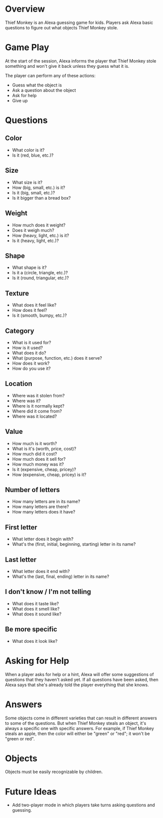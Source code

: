 # Overview

Thief Monkey is an Alexa guessing game for kids. Players ask Alexa basic questions to figure out what objects Thief Monkey stole.

# Game Play

At the start of the session, Alexa informs the player that Thief Monkey stole something and won't give it back unless they guess what it is.

The player can perform any of these actions:

- Guess what the object is
- Ask a question about the object
- Ask for help
- Give up

# Questions

## Color

- What color is it?
- Is it (red, blue, etc.)?

## Size
 
- What size is it?
- How (big, small, etc.) is it?
- Is it (big, small, etc.)?
- Is it bigger than a bread box?

## Weight

- How much does it weight?
- Does it weigh much?
- How (heavy, light, etc.) is it?
- Is it (heavy, light, etc.)?

## Shape

- What shape is it?
- Is it a (circle, triangle, etc.)?
- Is it (round, triangular, etc.)?

## Texture

- What does it feel like?
- How does it feel?
- Is it (smooth, bumpy, etc.)?

## Category

- What is it used for?
- How is it used?
- What does it do?
- What (purpose, function, etc.) does it serve?
- How does it work?
- How do you use it?

## Location

- Where was it stolen from?
- Where was it?
- Where is it normally kept?
- Where did it come from?
- Where was it located?

## Value

- How much is it worth?
- What is it's (worth, price, cost)?
- How much did it cost?
- How much does it sell for?
- How much money was it?
- Is it (expensive, cheap, pricey)?
- How (expensive, cheap, pricey) is it?

## Number of letters

- How many letters are in its name?
- How many letters are there?
- How many letters does it have?

## First letter

- What letter does it begin with?
- What's the (first, initial, beginning, starting) letter in its name?

## Last letter

- What letter does it end with?
- What's the (last, final, ending) letter in its name?

## I don't know / I'm not telling

- What does it taste like?
- What does it smell like?
- What does it sound like?

## Be more specific

- What does it look like?

# Asking for Help

When a player asks for help or a hint, Alexa will offer some suggestions of questions that they haven't asked yet. If all questions have been asked, then Alexa says that she's already told the player everything that she knows.

# Answers

Some objects come in different varieties that can result in different answers to some of the questions. But when Thief Monkey steals an object, it's always a specific one with specific answers. For example, if Thief Monkey steals an apple, then the color will either be "green" or "red"; it won't be "green or red".

# Objects

Objects must be easily recognizable by children.

# Future Ideas

- Add two-player mode in which players take turns asking questions and guessing.
